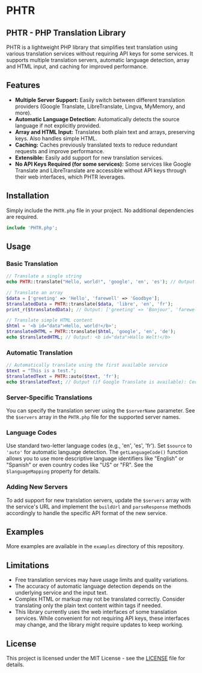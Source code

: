 # PHTR
## PHTR - PHP Translation Library

PHTR is a lightweight PHP library that simplifies text translation using various translation services without requiring API keys for some services. It supports multiple translation servers, automatic language detection, array and HTML input, and caching for improved performance.

## Features

- **Multiple Server Support:** Easily switch between different translation providers (Google Translate, LibreTranslate, Lingva, MyMemory, and more).
- **Automatic Language Detection:**  Automatically detects the source language if not explicitly provided.
- **Array and HTML Input:**  Translates both plain text and arrays, preserving keys. Also handles simple HTML.
- **Caching:** Caches previously translated texts to reduce redundant requests and improve performance.
- **Extensible:**  Easily add support for new translation services.
- **No API Keys Required (for some services):**  Some services like Google Translate and LibreTranslate are accessible without API keys through their web interfaces, which PHTR leverages.

## Installation

Simply include the `PHTR.php` file in your project. No additional dependencies are required.

```php
include 'PHTR.php';
```

## Usage

### Basic Translation

```php
// Translate a single string
echo PHTR::translate("Hello, world!", 'google', 'en', 'es'); // Output: Hola, mundo!

// Translate an array
$data = ['greeting' => 'Hello', 'farewell' => 'Goodbye'];
$translatedData = PHTR::translate($data, 'libre', 'en', 'fr'); 
print_r($translatedData); // Output: ['greeting' => 'Bonjour', 'farewell' => 'Au revoir']

// Translate simple HTML content
$html = '<b id="data">Hello, world!</b>';
$translatedHTML = PHTR::translate($html, 'google', 'en', 'de');
echo $translatedHTML; // Output: <b id="data">Hallo Welt!</b>
```

### Automatic Translation

```php
// Automatically translate using the first available service
$text = "This is a test.";
$translatedText = PHTR::auto($text, 'fr');
echo $translatedText; // Output (if Google Translate is available): Ceci est un test.
```

### Server-Specific Translations

You can specify the translation server using the `$serverName` parameter. See the `$servers` array in the `PHTR.php` file for the supported server names.

### Language Codes

Use standard two-letter language codes (e.g., 'en', 'es', 'fr'). Set `$source` to `'auto'` for automatic language detection.  The `getLanguageCode()` function allows you to use more descriptive language identifiers like "English" or "Spanish" or even country codes like "US" or "FR". See the `$languageMapping` property for details.

### Adding New Servers

To add support for new translation servers, update the `$servers` array with the service's URL and implement the `buildUrl` and `parseResponse` methods accordingly to handle the specific API format of the new service.

## Examples
More examples are available in the `examples` directory of this repository.

## Limitations

- Free translation services may have usage limits and quality variations.
- The accuracy of automatic language detection depends on the underlying service and the input text.
- Complex HTML or markup may not be translated correctly.  Consider translating only the plain text content within tags if needed.
- This library currently uses the web interfaces of some translation services.  While convenient for not requiring API keys, these interfaces may change, and the library might require updates to keep working.


## License

This project is licensed under the MIT License - see the [LICENSE](LICENSE) file for details.
